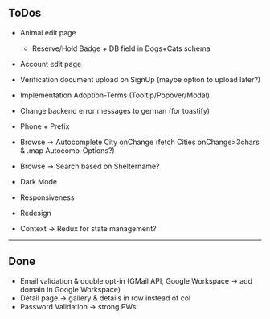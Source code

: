 ## ToDos

- Animal edit page
    - Reserve/Hold Badge + DB field in Dogs+Cats schema
- Account edit page

- Verification document upload on SignUp (maybe option to upload later?)
- Implementation Adoption-Terms (Tooltip/Popover/Modal)
- Change backend error messages to german (for toastify)
- Phone + Prefix
- Browse -> Autocomplete City onChange (fetch Cities onChange>3chars & .map Autocomp-Options?)
- Browse -> Search based on Sheltername?

- Dark Mode
- Responsiveness
- Redesign

- Context -> Redux for state management?

----------------------------------------------------------------------------------

## Done
- Email validation & double opt-in (GMail API, Google Workspace -> add domain in Google Workspace)
- Detail page -> gallery & details in row instead of col
- Password Validation -> strong PWs!